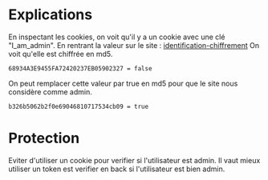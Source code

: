 # Explications

En inspectant les cookies, on voit qu'il y a un cookie avec une clé "I_am_admin".
En rentrant la valeur sur le site :  [identification-chiffrement](https://www.dcode.fr/identification-chiffrement)
On voit qu'elle est chiffrée en md5.

    68934A3E9455FA72420237EB05902327 = false

On peut remplacer cette valeur par true en md5 pour que le site nous considère comme admin.

    b326b5062b2f0e69046810717534cb09 = true

# Protection

Eviter d'utiliser un cookie pour  verifier si l'utilisateur est admin.
Il vaut mieux utiliser un token est verifier en back si l'utilisateur est bien admin.
